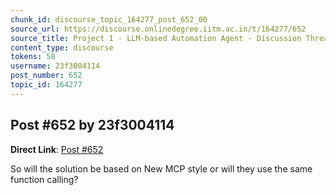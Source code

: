 ```yaml
---
chunk_id: discourse_topic_164277_post_652_00
source_url: https://discourse.onlinedegree.iitm.ac.in/t/164277/652
source_title: Project 1 - LLM-based Automation Agent - Discussion Thread [TDS Jan 2025]
content_type: discourse
tokens: 58
username: 23f3004114
post_number: 652
topic_id: 164277
---
```


## Post #652 by 23f3004114

**Direct Link**: [Post #652](https://discourse.onlinedegree.iitm.ac.in/t/164277/652)

So will the solution be based on New MCP style or will they use the same function calling?
